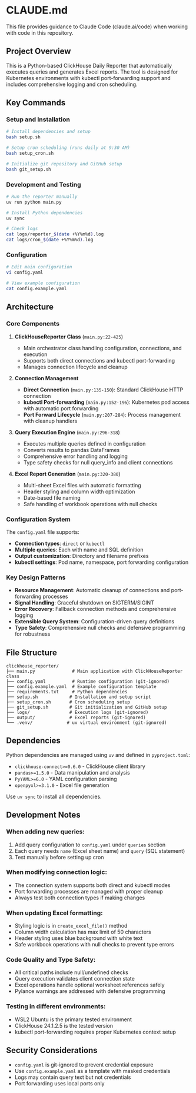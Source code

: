 # CLAUDE.md

This file provides guidance to Claude Code (claude.ai/code) when working with code in this repository.

## Project Overview

This is a Python-based ClickHouse Daily Reporter that automatically executes queries and generates Excel reports. The tool is designed for Kubernetes environments with kubectl port-forwarding support and includes comprehensive logging and cron scheduling.

## Key Commands

### Setup and Installation
```bash
# Install dependencies and setup
bash setup.sh

# Setup cron scheduling (runs daily at 9:30 AM)
bash setup_cron.sh

# Initialize git repository and GitHub setup
bash git_setup.sh
```

### Development and Testing
```bash
# Run the reporter manually
uv run python main.py

# Install Python dependencies
uv sync

# Check logs
cat logs/reporter_$(date +%Y%m%d).log
cat logs/cron_$(date +%Y%m%d).log
```

### Configuration
```bash
# Edit main configuration
vi config.yaml

# View example configuration
cat config.example.yaml
```

## Architecture

### Core Components

1. **ClickHouseReporter Class** (`main.py:22-425`)
   - Main orchestrator class handling configuration, connections, and execution
   - Supports both direct connections and kubectl port-forwarding
   - Manages connection lifecycle and cleanup

2. **Connection Management**
   - **Direct Connection** (`main.py:135-150`): Standard ClickHouse HTTP connection
   - **kubectl Port-forwarding** (`main.py:152-196`): Kubernetes pod access with automatic port forwarding
   - **Port Forward Lifecycle** (`main.py:207-284`): Process management with cleanup handlers

3. **Query Execution Engine** (`main.py:296-318`)
   - Executes multiple queries defined in configuration
   - Converts results to pandas DataFrames
   - Comprehensive error handling and logging
   - Type safety checks for null query_info and client connections

4. **Excel Report Generation** (`main.py:320-380`)
   - Multi-sheet Excel files with automatic formatting
   - Header styling and column width optimization
   - Date-based file naming
   - Safe handling of workbook operations with null checks

### Configuration System

The `config.yaml` file supports:
- **Connection types**: `direct` or `kubectl`
- **Multiple queries**: Each with name and SQL definition
- **Output customization**: Directory and filename prefixes
- **kubectl settings**: Pod name, namespace, port forwarding configuration

### Key Design Patterns

- **Resource Management**: Automatic cleanup of connections and port-forwarding processes
- **Signal Handling**: Graceful shutdown on SIGTERM/SIGINT
- **Error Recovery**: Fallback connection methods and comprehensive logging
- **Extensible Query System**: Configuration-driven query definitions
- **Type Safety**: Comprehensive null checks and defensive programming for robustness

## File Structure

```
clickhouse_reporter/
├── main.py              # Main application with ClickHouseReporter class
├── config.yaml          # Runtime configuration (git-ignored)
├── config.example.yaml  # Example configuration template
├── requirements.txt     # Python dependencies
├── setup.sh            # Installation and setup script
├── setup_cron.sh       # Cron scheduling setup
├── git_setup.sh        # Git initialization and GitHub setup
├── logs/               # Execution logs (git-ignored)
├── output/             # Excel reports (git-ignored)
└── .venv/             # uv virtual environment (git-ignored)
```

## Dependencies

Python dependencies are managed using `uv` and defined in `pyproject.toml`:

- `clickhouse-connect>=0.6.0` - ClickHouse client library
- `pandas>=1.5.0` - Data manipulation and analysis
- `PyYAML>=6.0` - YAML configuration parsing
- `openpyxl>=3.1.0` - Excel file generation

Use `uv sync` to install all dependencies.

## Development Notes

### When adding new queries:
1. Add query configuration to `config.yaml` under `queries` section
2. Each query needs `name` (Excel sheet name) and `query` (SQL statement)
3. Test manually before setting up cron

### When modifying connection logic:
- The connection system supports both direct and kubectl modes
- Port forwarding processes are managed with proper cleanup
- Always test both connection types if making changes

### When updating Excel formatting:
- Styling logic is in `create_excel_file()` method
- Column width calculation has max limit of 50 characters
- Header styling uses blue background with white text
- Safe workbook operations with null checks to prevent type errors

### Code Quality and Type Safety:
- All critical paths include null/undefined checks
- Query execution validates client connection state
- Excel operations handle optional worksheet references safely
- Pylance warnings are addressed with defensive programming

### Testing in different environments:
- WSL2 Ubuntu is the primary tested environment
- ClickHouse 24.1.2.5 is the tested version
- kubectl port-forwarding requires proper Kubernetes context setup

## Security Considerations

- `config.yaml` is git-ignored to prevent credential exposure
- Use `config.example.yaml` as a template with masked credentials
- Logs may contain query text but not credentials
- Port forwarding uses local ports only